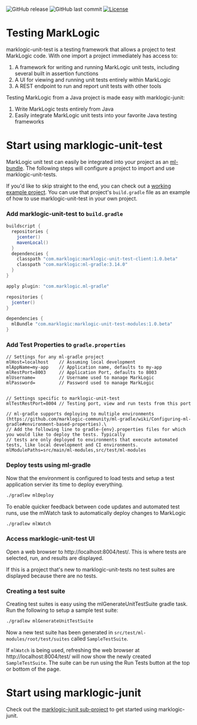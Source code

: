 ![GitHub release](https://img.shields.io/github/release/marklogic-community/marklogic-unit-test.svg)
![GitHub last commit](https://img.shields.io/github/last-commit/marklogic-community/marklogic-unit-test.svg)
[![License](https://img.shields.io/badge/License-Apache%202.0-blue.svg)](https://opensource.org/licenses/Apache-2.0)
# Testing MarkLogic

marklogic-unit-test is a testing framework that allows a project to test MarkLogic code.  With one import a project
immediately has access to:

1. A framework for writing and running MarkLogic unit tests, including several built in assertion functions
1. A UI for viewing and running unit tests entirely within MarkLogic
1. A REST endpoint to run and report unit tests with other tools

Testing MarkLogic from a Java project is made easy with marklogic-junit:

1. Write MarkLogic tests entirely from Java
1. Easily integrate MarkLogic unit tests into your favorite Java testing frameworks

# Start using marklogic-unit-test

MarkLogic unit test can easily be integrated into your project as an [ml-bundle](https://github.com/marklogic-community/ml-gradle/wiki/Bundles).
  The following steps will configure a project to import and use marklogic-unit-tests.
  
If you'd like to skip straight to the end, you can check out a [working example project](https://github.com/marklogic-community/ml-gradle/tree/dev/examples/unit-test-project). 
You can use that project's `build.gradle` file as an example of how to use marklogic-unit-test in your own project.

### Add marklogic-unit-test to `build.gradle`

```groovy
buildscript {
  repositories {
    jcenter()
    mavenLocal()
  }
  dependencies {
    classpath "com.marklogic:marklogic-unit-test-client:1.0.beta"
    classpath "com.marklogic:ml-gradle:3.14.0"
  }
}

apply plugin: "com.marklogic.ml-gradle"

repositories {
  jcenter()
}

dependencies {
  mlBundle "com.marklogic:marklogic-unit-test-modules:1.0.beta"
}
```

### Add Test Properties to `gradle.properties`

```properties
// Settings for any ml-gradle project
mlHost=localhost    // Assuming local development
mlAppName=my-app    // Application name, defaults to my-app
mlRestPort=8003     // Application Port, defaults to 8003
mlUsername=         // Username used to manage MarkLogic
mlPassword=         // Password used to manage MarkLogic


// Settings specific to marklogic-unit-test
mlTestRestPort=8004 // Testing port, view and run tests from this port

// ml-gradle supports deploying to multiple environments (https://github.com/marklogic-community/ml-gradle/wiki/Configuring-ml-gradle#environment-based-properties).\
// Add the following line to gradle-{env}.properties files for which you would like to deploy the tests. Typically
// tests are only deployed to environments that execute automated tests, like local development and CI environments. 
mlModulePaths=src/main/ml-modules,src/test/ml-modules
```

### Deploy tests using ml-gradle

Now that the environment is configured to load tests and setup a test application servier its time to deploy everything.
```sh
./gradlew mlDeploy
```

To enable quicker feedback between code updates and automated test runs, use the mlWatch task to automatically deploy
changes to MarkLogic
```sh
./gradlew mlWatch
```

### Access marklogic-unit-test UI

Open a web browser to http://localhost:8004/test/.  This is where tests are selected, run, and results are displayed.

If this is a project that's new to marklogic-unit-tests no test suites are displayed because there are no tests.

### Creating a test suite

Creating test suites is easy using the mlGenerateUnitTestSuite gradle task.  Run the following to setup a sample test suite:
```sh
./gradlew mlGenerateUnitTestSuite
```

Now a new test suite has been generated in `src/test/ml-modules/root/test/suites` called `SampleTestSuite`.

If `mlWatch` is being used, refreshing the web browser at http://localhost:8004/test/ will now show the newly created
`SampleTestSuite`.  The suite can be run using the Run Tests button at the top or bottom of the page.

# Start using marklogic-junit
Check out the [marklogic-junit sub-project](https://github.com/marklogic-community/marklogic-unit-test/tree/master/marklogic-junit)
to get started using marklogic-junit.
